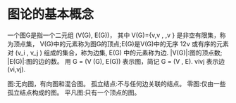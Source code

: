 # 图论的基本概念

一个图G是指一个二元组 (V(G), E(G))， 其中
V(G)={v,v , ,v }
是非空有限集，称为顶点集， V(G)中的元素称为图G的顶点;E(G)是V(G)中的无序
12ν
或有序的元素对 (v_i , v_j ) 组成的集合，称为边集, E(G)
中的元素称为边.
|V(G)|:图的顶点数; |E(G)|:图的边的数。
用 G = (V (G), E(G)) 表示图，简记 G = (V , E). vivj 表示边 (vi,vj).

图:无向图，有向图和混合图。
孤立结点:不与任何边关联的结点。 
零图:仅由一些孤立结点构成的图。
平凡图:只有一个顶点的图。